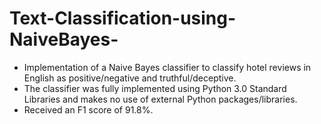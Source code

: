 # Text-Classification-using-NaiveBayes-
- Implementation of a Naive Bayes classifier to classify hotel reviews in English as positive/negative and truthful/deceptive. 
- The classifier was fully implemented using Python 3.0 Standard Libraries and makes no use of external Python packages/libraries. 
- Received an F1 score of 91.8%. 






